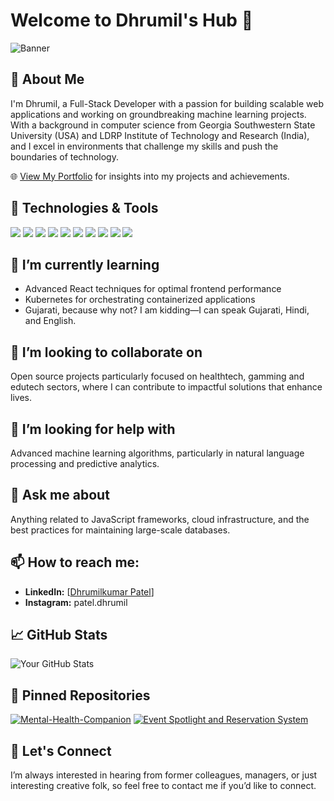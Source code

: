 
# Welcome to Dhrumil's Hub 👋

![Banner](https://avatars.githubusercontent.com/u/123137675?s=96&v=4) 

## 🚀 About Me
I'm Dhrumil, a Full-Stack Developer with a passion for building scalable web applications and working on groundbreaking machine learning projects. With a background in computer science from Georgia Southwestern State University (USA) and LDRP Institute of Technology and Research (India), and I excel in environments that challenge my skills and push the boundaries of technology.

🌐 [View My Portfolio](https://dhrumil-patel.onrender.com/) for insights into my projects and achievements.


## 🔧 Technologies & Tools
![](https://img.shields.io/badge/OS-Linux-informational?style=flat-square&logo=linux&logoColor=white&color=4B8BBE)
![](https://img.shields.io/badge/OS-Windows-informational?style=flat-square&logo=windows&logoColor=white&color=4B8BBE)
![](https://img.shields.io/badge/Code-Python-informational?style=flat-square&logo=python&logoColor=white&color=FFD43B)
![](https://img.shields.io/badge/Code-JavaScript-informational?style=flat-square&logo=javascript&logoColor=white&color=F0DB4F)
![](https://img.shields.io/badge/Code-Node.js-informational?style=flat-square&logo=node.js&logoColor=white&color=68A063)
![](https://img.shields.io/badge/Tools-Docker-informational?style=flat-square&logo=docker&logoColor=white&color=2496ED)
![](https://img.shields.io/badge/Cloud-Azure-informational?style=flat-square&logo=microsoft-azure&logoColor=white&color=0078D4)
![](https://img.shields.io/badge/Cloud-DigitalOcean-informational?style=flat-square&logo=digitalocean&logoColor=white&color=0080FF)
![](https://img.shields.io/badge/Database-MySQL-informational?style=flat-square&logo=mysql&logoColor=white&color=4479A1)
![](https://img.shields.io/badge/Database-MongoDB-informational?style=flat-square&logo=mongodb&logoColor=white&color=47A248)

## 🌱 I’m currently learning
- Advanced React techniques for optimal frontend performance
- Kubernetes for orchestrating containerized applications
- Gujarati, because why not? I am kidding—I can speak Gujarati, Hindi, and English.

## 👯 I’m looking to collaborate on
Open source projects particularly focused on healthtech, gamming and edutech sectors, where I can contribute to impactful solutions that enhance lives.

## 🤔 I’m looking for help with
Advanced machine learning algorithms, particularly in natural language processing and predictive analytics.

## 💬 Ask me about
Anything related to JavaScript frameworks, cloud infrastructure, and the best practices for maintaining large-scale databases.

## 📫 How to reach me:
- **LinkedIn:** [[Dhrumilkumar Patel](https://www.linkedin.com/in/dhrumil-patel2002/)]
- **Instagram:** patel.dhrumil



## 📈 GitHub Stats
![Your GitHub Stats](https://github-readme-stats.vercel.app/api?username=dhrumilp12&count_private=true&show_icons=true&theme=tokyonight)

## 📌 Pinned Repositories
[![Mental-Health-Companion](https://github-readme-stats.vercel.app/api/pin/?username=dhrumilp12&repo=Mental-Health-Companion&theme=tokyonight)](https://github.com/dhrumilp12/Mental-Health-Companion.git)
[![Event Spotlight and Reservation System](https://github-readme-stats.vercel.app/api/pin/?username=dhrumilp12&repo=DevPostGsw-main&theme=tokyonight)](https://github.com/dhrumilp12/DevPostGsw-main.git)



## 🤝 Let's Connect
I’m always interested in hearing from former colleagues, managers, or just interesting creative folk, so feel free to contact me if you’d like to connect.
